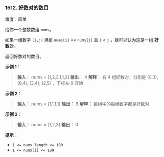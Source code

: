 ### [1512\. 好数对的数目](https://leetcode.cn/problems/number-of-good-pairs/)

难度：简单

给你一个整数数组 `nums`。

如果一组数字 `(i,j)` 满足 `nums[i]` == `nums[j]` 且 `i` < `j` ，就可以认为这是一组 **好数对**。

返回好数对的数目。

**示例 1：**

> **输入：** nums = [1,2,3,1,1,3]
> **输出：** 4
> **解释：** 有 4 组好数对，分别是 (0,3), (0,4), (3,4), (2,5) ，下标从 0 开始

**示例 2：**

> **输入：** nums = [1,1,1,1]
> **输出：** 6
> **解释：** 数组中的每组数字都是好数对

**示例 3：**

> **输入：** nums = [1,2,3]
> **输出：** 0

**提示：**

- `1 <= nums.length <= 100`
- `1 <= nums[i] <= 100`
